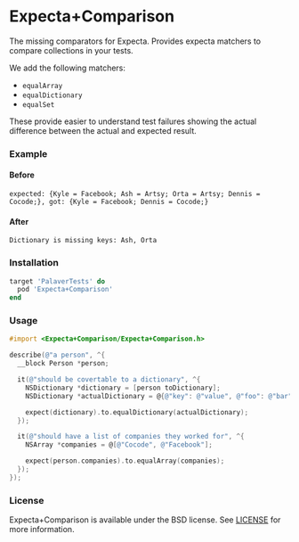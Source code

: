 Expecta+Comparison
==================

The missing comparators for Expecta. Provides expecta matchers to compare
collections in your tests.

We add the following matchers:

- `equalArray`
- `equalDictionary`
- `equalSet`

These provide easier to understand test failures showing the actual difference
between the actual and expected result.

### Example

#### Before

```
expected: {Kyle = Facebook; Ash = Artsy; Orta = Artsy; Dennis = Cocode;}, got: {Kyle = Facebook; Dennis = Cocode;}
```

#### After

```
Dictionary is missing keys: Ash, Orta
```

### Installation

```ruby
target 'PalaverTests' do
  pod 'Expecta+Comparison'
end
```

### Usage

```objective-c
#import <Expecta+Comparison/Expecta+Comparison.h>

describe(@"a person", ^{
  __block Person *person;

  it(@"should be covertable to a dictionary", ^{
    NSDictionary *dictionary = [person toDictionary];
    NSDictionary *actualDictionary = @{@"key": @"value", @"foo": @"bar"};

    expect(dictionary).to.equalDictionary(actualDictionary);
  });

  it(@"should have a list of companies they worked for", ^{
    NSArray *companies = @[@"Cocode", @"Facebook"];

    expect(person.companies).to.equalArray(companies);
  });
});
```

### License

Expecta+Comparison is available under the BSD license. See [LICENSE](LICENSE)
for more information.


